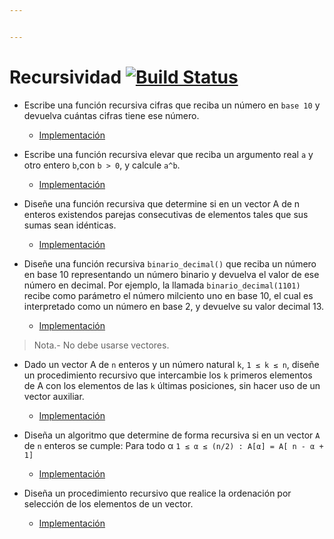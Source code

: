 ```yaml
---


---
```


<h1 id="recursividad-">Recursividad <a href="https://travis-ci.com/KROSF/Recursividad"><img src="https://travis-ci.com/KROSF/Recursividad.svg?branch=master" alt="Build Status"></a></h1>
<ul>
<li>
<p>Escribe una función recursiva cifras que reciba un número en <code>base 10</code> y devuelva cuántas cifras tiene ese número.</p>
<ul>
<li><a href="./src/binariodecimal.c">Implementación</a></li>
</ul>
</li>
<li>
<p>Escribe una función recursiva elevar que reciba un argumento real <code>a</code> y otro entero <code>b</code>,con <code>b &gt; 0</code>, y calcule <code>a^b</code>.</p>
<ul>
<li><a href="./src/potencia.c">Implementación</a></li>
</ul>
</li>
<li>
<p>Diseñe una función recursiva que determine si en un vector A de n enteros existendos parejas consecutivas de elementos tales que sus sumas sean idénticas.</p>
<ul>
<li><a href="./src/parejasvector.c">Implementación</a></li>
</ul>
</li>
<li>
<p>Diseñe una función recursiva <code>binario_decimal()</code> que reciba un número en base 10 representando un número binario y devuelva el valor de ese número en decimal. Por ejemplo, la llamada <code>binario_decimal(1101)</code> recibe como parámetro el número milciento uno en base 10, el cual es interpretado como un número en base 2, y devuelve su valor decimal 13.</p>
<ul>
<li><a href="./src/binariodecimal.c">Implementación</a></li>
</ul>
</li>
</ul>
<blockquote>
<p>Nota.- No debe usarse vectores.</p>
</blockquote>
<ul>
<li>
<p>Dado un vector A de <code>n</code> enteros y un número natural <code>k</code>, <code>1 ≤ k ≤ n</code>, diseñe un procedimiento recursivo que intercambie los <code>k</code> primeros elementos de A con los elementos de las <code>k</code> últimas posiciones, sin hacer uso de un vector auxiliar.</p>
<ul>
<li><a href="./src/intercambiar.c">Implementación</a></li>
</ul>
</li>
<li>
<p>Diseña un algoritmo que determine de forma recursiva si en un vector <code>A</code> de <code>n</code> enteros se cumple: Para todo α <code>1 ≤ α ≤ (n/2) : A[α] = A[ n - α + 1]</code></p>
<ul>
<li><a href="./src/vectorsimetrico.c">Implementación</a></li>
</ul>
</li>
<li>
<p>Diseña un procedimiento recursivo que realice la ordenación por selección de los elementos de un vector.</p>
<ul>
<li><a href="./src/ordenacionseleccion.c">Implementación</a></li>
</ul>
</li>
</ul>

